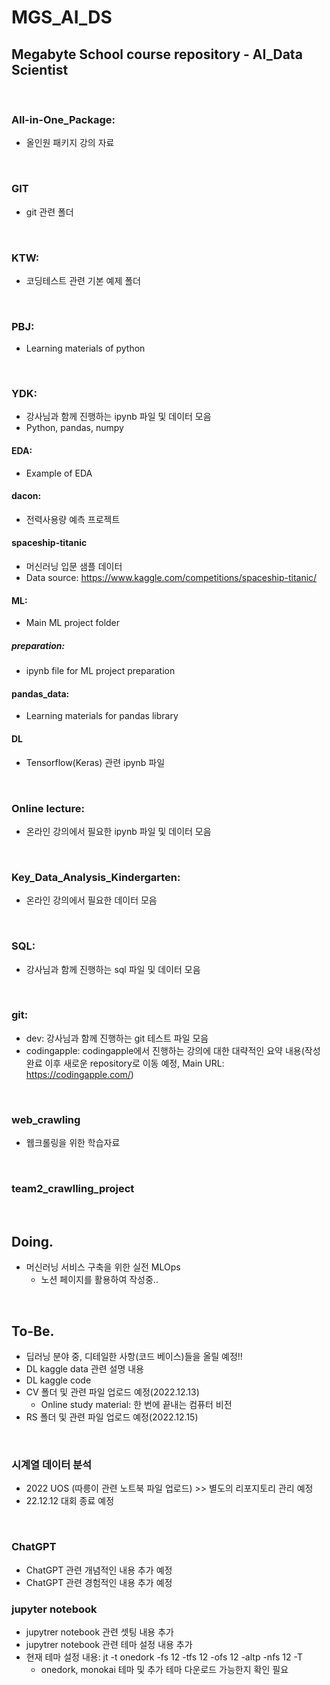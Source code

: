 # MGS_AI_DS
## Megabyte School course repository - AI_Data Scientist

<br>

### All-in-One_Package:
- 올인원 패키지 강의 자료


<br>

### GIT
- git 관련 폴더

<br>

### KTW:
- 코딩테스트 관련 기본 예제 폴더

<br>

### PBJ:
- Learning materials of python

<br>

### YDK:
- 강사님과 함께 진행하는 ipynb 파일 및 데이터 모음
- Python, pandas, numpy

#### EDA:
- Example of EDA

#### dacon:
- 전력사용량 예측 프로젝트

#### spaceship-titanic
- 머신러닝 입문 샘플 데이터
- Data source: https://www.kaggle.com/competitions/spaceship-titanic/

#### ML:
- Main ML project folder

##### preparation:
- ipynb file for ML project preparation

#### pandas_data:
- Learning materials for pandas library


#### DL
- Tensorflow(Keras) 관련 ipynb 파일


<br>

### Online lecture:
- 온라인 강의에서 필요한 ipynb 파일 및 데이터 모음

<br>

### Key_Data_Analysis_Kindergarten:
- 온라인 강의에서 필요한 데이터 모음

<br>

### SQL:
- 강사님과 함께 진행하는 sql 파일 및 데이터 모음

<br>

### git:
- dev:  강사님과 함께 진행하는 git 테스트 파일 모음
- codingapple: codingapple에서 진행하는 강의에 대한 대략적인 요약 내용(작성 완료 이후 새로운 repository로 이동 예정, Main URL: https://codingapple.com/)


<br>

### web_crawling
- 웹크롤링을 위한 학습자료

<br>

### team2_crawlling_project

<br>

## Doing.
- 머신러닝 서비스 구축을 위한 실전 MLOps
    - 노션 페이지를 활용하여 작성중..


<br>

## To-Be.
- 딥러닝 분야 중, 디테일한 사항(코드 베이스)들을 올릴 예정!!
- DL kaggle data 관련 설명 내용
- DL kaggle code 
- CV 폴더 및 관련 파일 업로드 예정(2022.12.13)
    - Online study material: 한 번에 끝내는 컴퓨터 비전
- RS 폴더 및 관련 파일 업로드 예정(2022.12.15)


<br>

### 시계열 데이터 분석
- 2022 UOS (따릉이 관련 노트북 파일 업로드) >> 별도의 리포지토리 관리 예정
- 22.12.12 대회 종료 예정

<br>

### ChatGPT
- ChatGPT 관련 개념적인 내용 추가 예정
- ChatGPT 관련 경험적인 내용 추가 예정


### jupyter notebook
- jupytrer notebook 관련 셋팅 내용 추가
- jupytrer notebook 관련 테마 설정 내용 추가
- 현재 테마 설정 내용: jt -t onedork -fs 12 -tfs 12 -ofs 12 -altp -nfs 12 -T 
    - onedork, monokai 테마 및 추가 테마 다운로드 가능한지 확인 필요